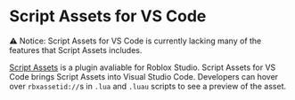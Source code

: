 # Script Assets for VS Code

⚠️ Notice: Script Assets for VS Code is currently lacking many of the features that Script Assets includes. 

[Script Assets](https://scriptassets.saige.dev) is a plugin avaliable for Roblox Studio. Script Assets for VS Code brings Script Assets into Visual Studio Code. Developers can hover over `rbxassetid://`s in `.lua` and `.luau` scripts to see a preview of the asset. 